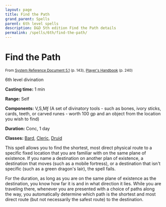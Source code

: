 ```yaml
---
layout: page
title: Find the Path
grand_parent: Spells
parent: 6th level spells 
description: D&D 5th edition Find the Path details
permalink: /spells/6th/find-the-path/
---
```


# Find the Path

<small>From <a target="_blank" href="https://media.wizards.com/2016/downloads/DND/SRD-OGL_V5.1.pdf">System Reference Document 5.1</a> (p. 143), <a target="_blank" href="https://dnd.wizards.com/products/tabletop-games/rpg-products/rpg_playershandbook">Player's Handbook</a> (p. 240)</small>


6th level divination

**Casting time:** 1 min

**Range:** Self

**Components:** V,S,Mƒ (A set of divinatory tools - such as bones, ivory sticks, cards, teeth, or carved runes - worth 100 gp and an object from the location you wish to find)

**Duration:** Conc, 1 day

**Classes:** [Bard](/classes/bard/), [Cleric](/classes/cleric/), [Druid](/classes/druid/)

This spell allows you to find the shortest, most direct physical route to a specific fixed location that you are familiar with on the same plane of existence. If you name a destination on another plan of existence, a destination that moves (such as a mobile fortress), or a destination that isn't specific (such as a green dragon's lair), the spell fails.

   For the duration, as long as you are on the same plane of existence as the destination, you know how far it is and in what direction it lies. While you are traveling there, whenever you are presented with a choice of paths along the way, you automatically determine which path is the shortest and most direct route (but not necessarily the safest route) to the destination.